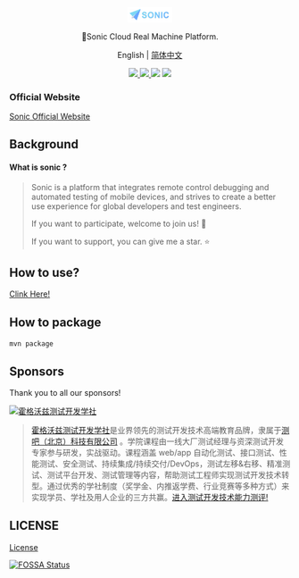 <p align="center">
  <img width="80px" src="https://raw.githubusercontent.com/SonicCloudOrg/sonic-server/main/logo.png">
</p>
<p align="center">🎉Sonic Cloud Real Machine Platform.</p>
<p align="center">
  <span>English |</span>
  <a href="https://github.com/SonicCloudOrg/sonic-ci-helper/blob/main/README_CN.md">  
     简体中文
  </a>
</p>
<p align="center">
  <a href="#">  
    <img src="https://img.shields.io/github/v/tag/jenkinsci/sonic-ci-helper-plugin">
  </a>
  <a href="#">  
    <img src="https://img.shields.io/github/commit-activity/m/SonicCloudOrg/sonic-ci-helper">
  </a>
<a href="https://app.fossa.com/projects/git%2Bgithub.com%2FSonicCloudOrg%2Fsonic-ci-helper-plugin?ref=badge_shield" alt="FOSSA Status"><img src="https://app.fossa.com/api/projects/git%2Bgithub.com%2FSonicCloudOrg%2Fsonic-ci-helper-plugin.svg?type=shield"/></a>
  <a href="https://github.com/SonicCloudOrg/sonic-ci-helper/blob/main/LICENSE">  
    <img src="https://img.shields.io/github/license/SonicCloudOrg/sonic-ci-helper?color=green&label=license&logo=license&logoColor=green">
  </a>
</p>

### Official Website
[Sonic Official Website](https://sonic-cloud.gitee.io)
## Background

#### What is sonic ?

> Sonic is a platform that integrates remote control debugging and automated testing of mobile devices, and strives to create a better use experience for global developers and test engineers.
>
>If you want to participate, welcome to join us! 💪
>
>If you want to support, you can give me a star. ⭐

## How to use?

[Clink Here!](https://sonic-cloud.gitee.io/#/SCH)

## How to package

```
mvn package
```

## Sponsors

Thank you to all our sponsors!

[<img src="https://ceshiren.com/uploads/default/original/3X/7/0/70299922296e93e2dcab223153a928c4bfb27df9.jpeg" alt="霍格沃兹测试开发学社" width="500">](https://qrcode.testing-studio.com/f?from=sonic&url=https://ceshiren.com)

> [霍格沃兹测试开发学社](https://qrcode.testing-studio.com/f?from=sonic&url=https://ceshiren.com)是业界领先的测试开发技术高端教育品牌，隶属于[测吧（北京）科技有限公司](http://qrcode.testing-studio.com/f?from=sonic&url=https://www.testing-studio.com) 。学院课程由一线大厂测试经理与资深测试开发专家参与研发，实战驱动。课程涵盖 web/app 自动化测试、接口测试、性能测试、安全测试、持续集成/持续交付/DevOps，测试左移&右移、精准测试、测试平台开发、测试管理等内容，帮助测试工程师实现测试开发技术转型。通过优秀的学社制度（奖学金、内推返学费、行业竞赛等多种方式）来实现学员、学社及用人企业的三方共赢。[进入测试开发技术能力测评!](https://qrcode.testing-studio.com/f?from=sonic&url=https://ceshiren.com/t/topic/14940)


## LICENSE

[License](LICENSE)

[![FOSSA Status](https://app.fossa.com/api/projects/git%2Bgithub.com%2FSonicCloudOrg%2Fsonic-ci-helper-plugin.svg?type=large)](https://app.fossa.com/projects/git%2Bgithub.com%2FSonicCloudOrg%2Fsonic-ci-helper-plugin?ref=badge_large)
